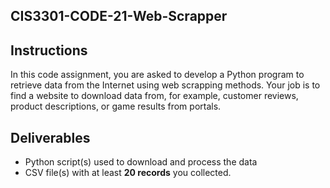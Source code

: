 ## CIS3301-CODE-21-Web-Scrapper

## Instructions

In this code assignment, you are asked to develop a Python program to retrieve data from the Internet using web scrapping methods. Your job is to find a website to download data from, for example, customer reviews, product descriptions, or game results from portals.

## Deliverables

* Python script(s) used to download and process the data
* CSV file(s) with at least **20 records** you collected. 
